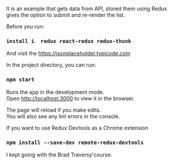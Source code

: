 It is an example that gets data from API, stored them using Redux<br>
gives the option to submit and re-render the list. 

Before you run:

### `install i  redux react-redux redux-thunk`

And visit the https://jsonplaceholder.typicode.com

In the project directory, you can run:

### `npm start`

Runs the app in the development mode.<br>
Open [http://localhost:3000](http://localhost:3000) to view it in the browser.

The page will reload if you make edits.<br>
You will also see any lint errors in the console.

If you want to use Redux Devtools as a Chrome extension

### `npm install --save-dev remote-redux-devtools`<br>

I kept going with the Brad Traversy'course.
